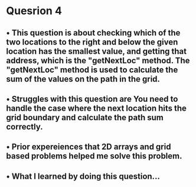 # Quesrion 4
## • This question is about checking which of the two locations to the right and below the given location has the smallest value, and getting that address, which is the "getNextLoc" method. The "getNextLoc" method is used to calculate the sum of the values ​​on the path in the grid.
## • Struggles with this question are You need to handle the case where the next location hits the grid boundary and calculate the path sum correctly.
## • Prior expereiences that 2D arrays and grid based problems helped me solve this problem.
## • What I learned by doing this question...
